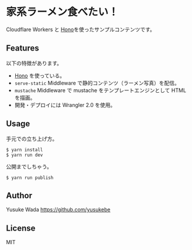 # 家系ラーメン食べたい！

Cloudflare Workers と [Hono](https://github.com/yusukebe/hono)を使ったサンプルコンテンツです。

## Features

以下の特徴があります。

- [Hono](https://github.com/yusukebe/hono) を使っている。
- `serve-static` Middleware で静的コンテンツ（ラーメン写真）を配信。
- `mustache` Middleware で mustache をテンプレートエンジンとして HTML を描画。
- 開発・デプロイには Wrangler 2.0 を使用。

## Usage

手元での立ち上げ方。

```
$ yarn install
$ yarn run dev
```

公開までしちゃう。

```
$ yarn run publish
```

## Author

Yusuke Wada <https://github.com/yusukebe>

## License

MIT
